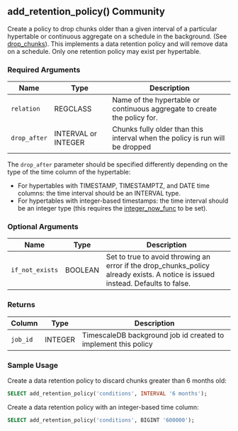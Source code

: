 ## add_retention_policy() <tag type="community">Community</tag> 

Create a policy to drop chunks older than a given interval of a particular
hypertable or continuous aggregate on a schedule in the background. (See [drop_chunks](#drop_chunks)).
This implements a data retention policy and will remove data on a schedule. Only
one retention policy may exist per hypertable.

### Required Arguments

|Name|Type|Description|
|---|---|---|
| `relation` | REGCLASS | Name of the hypertable or continuous aggregate to create the policy for. |
| `drop_after` | INTERVAL or INTEGER | Chunks fully older than this interval when the policy is run will be dropped|

The `drop_after` parameter should be specified differently depending on the 
type of the time column of the hypertable:
- For hypertables with TIMESTAMP, TIMESTAMPTZ, and DATE time columns: the time 
interval should be an INTERVAL type.
- For hypertables with integer-based timestamps: the time interval should be an 
integer type (this requires the [integer_now_func](#set_integer_now_func) to be set).

### Optional Arguments

|Name|Type|Description|
|---|---|---|
| `if_not_exists` | BOOLEAN | Set to true to avoid throwing an error if the drop_chunks_policy already exists. A notice is issued instead. Defaults to false. |

### Returns 

|Column|Type|Description|
|---|---|---|
|`job_id`| INTEGER |  TimescaleDB background job id created to implement this policy|

### Sample Usage 

Create a data retention policy to discard chunks greater than 6 months old:
```sql
SELECT add_retention_policy('conditions', INTERVAL '6 months');
```

Create a data retention policy with an integer-based time column: 
```sql
SELECT add_retention_policy('conditions', BIGINT '600000');
```